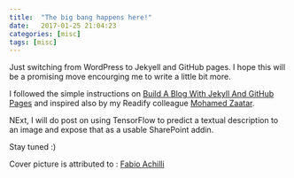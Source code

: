 ```yaml
---
title:  "The big bang happens here!"
date:   2017-01-25 21:04:23
categories: [misc]
tags: [misc]
---
```

Just switching from WordPress to Jekyell and GitHub pages. 
I hope this will be a promising move encourging me to write a little bit more.

I followed the simple instructions on [Build A Blog With Jekyll And GitHub Pages](https://www.smashingmagazine.com/2014/08/build-blog-jekyll-github-pages/) and inspired also by my Readify colleague [Mohamed Zaatar](http://mzaatar.github.io/#blog).

NExt, I will do post on using TensorFlow to predict a textual description to an image and expose that as a usable SharePoint addin.

Stay tuned :)

Cover picture is attributed to : [Fabio Achilli](https://www.flickr.com/photos/travelourplanet/)